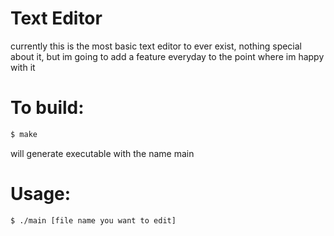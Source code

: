 Text Editor
===========
currently this is the most basic text editor to ever exist, nothing special about it, but im going to add a feature everyday to the point where im happy with it

# To build:
```bash
$ make
```
will generate executable with the name main

# Usage:
```bash
$ ./main [file name you want to edit]
```
